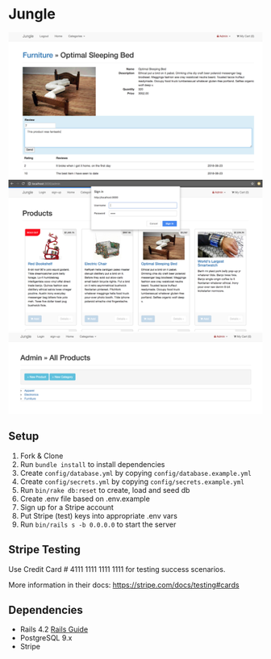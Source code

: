 # Jungle

![""](https://github.com/ashToronto/Jungle/blob/master/docs/Screen%20Shot%202018-06-22%20at%209.23.40%20PM.png?raw=true) 
![""](https://github.com/ashToronto/Jungle/blob/master/docs/Screen%20Shot%202018-06-22%20at%209.26.21%20PM.png?raw=true)
![""](https://github.com/ashToronto/Jungle/blob/master/docs/Screen%20Shot%202018-06-22%20at%209.26.56%20PM.png?raw=true)

## Setup

1. Fork & Clone
2. Run `bundle install` to install dependencies
3. Create `config/database.yml` by copying `config/database.example.yml`
4. Create `config/secrets.yml` by copying `config/secrets.example.yml`
5. Run `bin/rake db:reset` to create, load and seed db
6. Create .env file based on .env.example
7. Sign up for a Stripe account
8. Put Stripe (test) keys into appropriate .env vars
9. Run `bin/rails s -b 0.0.0.0` to start the server

## Stripe Testing

Use Credit Card # 4111 1111 1111 1111 for testing success scenarios.

More information in their docs: <https://stripe.com/docs/testing#cards>

## Dependencies

* Rails 4.2 [Rails Guide](http://guides.rubyonrails.org/v4.2/)
* PostgreSQL 9.x
* Stripe

